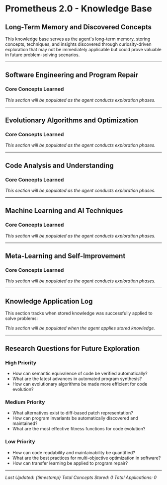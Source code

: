 # Prometheus 2.0 - Knowledge Base

## Long-Term Memory and Discovered Concepts

This knowledge base serves as the agent's long-term memory, storing concepts, techniques, and insights discovered through curiosity-driven exploration that may not be immediately applicable but could prove valuable in future problem-solving scenarios.

---

## Software Engineering and Program Repair

### Core Concepts Learned

_This section will be populated as the agent conducts exploration phases._

---

## Evolutionary Algorithms and Optimization

### Core Concepts Learned

_This section will be populated as the agent conducts exploration phases._

---

## Code Analysis and Understanding

### Core Concepts Learned

_This section will be populated as the agent conducts exploration phases._

---

## Machine Learning and AI Techniques

### Core Concepts Learned

_This section will be populated as the agent conducts exploration phases._

---

## Meta-Learning and Self-Improvement

### Core Concepts Learned

_This section will be populated as the agent conducts exploration phases._

---

## Knowledge Application Log

This section tracks when stored knowledge was successfully applied to solve problems:

_This section will be populated when the agent applies stored knowledge._

---

## Research Questions for Future Exploration

### High Priority

- How can semantic equivalence of code be verified automatically?
- What are the latest advances in automated program synthesis?
- How can evolutionary algorithms be made more efficient for code evolution?

### Medium Priority

- What alternatives exist to diff-based patch representation?
- How can program invariants be automatically discovered and maintained?
- What are the most effective fitness functions for code evolution?

### Low Priority

- How can code readability and maintainability be quantified?
- What are the best practices for multi-objective optimization in software?
- How can transfer learning be applied to program repair?

---

_Last Updated: {timestamp}_
_Total Concepts Stored: 0_
_Total Applications: 0_
